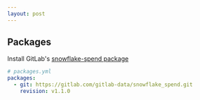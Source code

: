 ```yaml
---
layout: post
---
```


## Packages

Install GitLab's [snowflake-spend package](https://gitlab.com/gitlab-data/snowflake_spend)

```yml
# packages.yml
packages:
  - git: https://gitlab.com/gitlab-data/snowflake_spend.git
    revision: v1.1.0
```